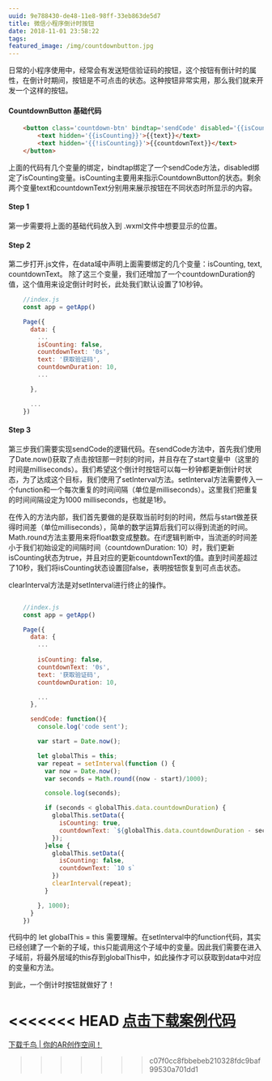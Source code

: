 ```yaml
---
uuid: 9e788430-de48-11e8-98ff-33eb863de5d7
title: 微信小程序倒计时按钮
date: 2018-11-01 23:58:22
tags:
featured_image: /img/countdownbutton.jpg
---
```


日常的小程序使用中，经常会有发送短信验证码的按钮，这个按钮有倒计时的属性，在倒计时期间，按钮是不可点击的状态。这种按钮非常实用，那么我们就来开发一个这样的按钮。



#### CountdownButton 基础代码


```html
	<button class='countdown-btn' bindtap='sendCode' disabled='{{isCounting}}'>
   		<text hidden='{{isCounting}}'>{{text}}</text> 
   		<text hidden='{{!isCounting}}'>{{countdownText}}</text>
	</button>	

```

上面的代码有几个变量的绑定，bindtap绑定了一个sendCode方法，disabled绑定了isCounting变量。isCounting主要用来指示CountdownButton的状态。剩余两个变量text和countdownText分别用来展示按钮在不同状态时所显示的内容。

#### Step 1

第一步需要将上面的基础代码放入到 .wxml文件中想要显示的位置。

#### Step 2

第二步打开.js文件，在data域中声明上面需要绑定的几个变量：isCounting, text, countdownText。
除了这三个变量，我们还增加了一个countdownDuration的值，这个值用来设定倒计时时长，此处我们默认设置了10秒钟。


```javascript
	//index.js
	const app = getApp()

	Page({
	  data: {
	    ...
	    isCounting: false,
	    countdownText: '0s',
	    text: '获取验证码',
	    countdownDuration: 10,
	    ...

	  },

	  ...
	})
```

#### Step 3

第三步我们需要实现sendCode的逻辑代码。在sendCode方法中，首先我们使用了Date.now()获取了点击按钮那一时刻的时间，并且存在了start变量中（这里的时间是milliseconds）。我们希望这个倒计时按钮可以每一秒钟都更新倒计时状态，为了达成这个目标，我们使用了setInterval方法。setInterval方法需要传入一个function和一个每次重复的时间间隔（单位是milliseconds）。这里我们把重复的时间间隔设定为1000 milliseconds，也就是1秒。

在传入的方法内部，我们首先要做的是获取当前时刻的时间，然后与start做差获得时间差（单位milliseconds），简单的数学运算后我们可以得到流逝的时间。Math.round方法主要用来将float数变成整数。在if逻辑判断中，当流逝的时间差小于我们初始设定的间隔时间（countdownDuration: 10）时，我们更新isCounting状态为true，并且对应的更新countdownText的值。直到时间差超过了10秒，我们将isCounting状态设置回false，表明按钮恢复到可点击状态。

clearInterval方法是对setInterval进行终止的操作。


```javascript

	//index.js
	const app = getApp()

	Page({
	  data: {
	  	...
	    
	    isCounting: false,
	    countdownText: '0s',
	    text: '获取验证码',
	    countdownDuration: 10,

	    ...
	  },

	  sendCode: function(){
	    console.log('code sent');

	    var start = Date.now();

	    let globalThis = this;
	    var repeat = setInterval(function () { 
	      var now = Date.now();
	      var seconds = Math.round((now - start)/1000);

	      console.log(seconds);

	      if (seconds < globalThis.data.countdownDuration) {
	        globalThis.setData({
	          isCounting: true,
	          countdownText: `${globalThis.data.countdownDuration - seconds} s`,
	        });
	      }else {
	        globalThis.setData({
	          isCounting: false,
	          countdownText: `10 s`
	        })
	        clearInterval(repeat);
	      }

	    }, 1000);
	  }
	})

```


代码中的 let globalThis = this 需要理解。在setInterval中的function代码，其实已经创建了一个新的子域，this只能调用这个子域中的变量。因此我们需要在进入子域前，将最外层域的this存到globalThis中，如此操作才可以获取到data中对应的变量和方法。


到此，一个倒计时按钮就做好了！

<<<<<<< HEAD
[点击下载案例代码](https://www.haoqigood.com)
=======
[下载千鸟 | 你的AR创作空间！](https://www.haoqigood.com)
>>>>>>> c07f0cc8fbbebeb210328fdc9baf99530a701dd1





